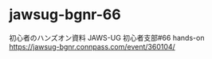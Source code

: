 # jawsug-bgnr-66

初心者のハンズオン資料 JAWS-UG 初心者支部#66 hands-on  
https://jawsug-bgnr.connpass.com/event/360104/
